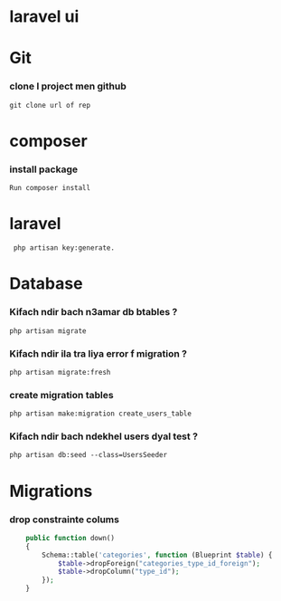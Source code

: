 

# laravel ui 


# Git

### clone l project men github

```
git clone url of rep
```
# composer

### install package 

```
Run composer install
```


# laravel
```
 php artisan key:generate.
```



# Database

### Kifach ndir bach n3amar db btables ?
```
php artisan migrate
```

### Kifach ndir ila tra liya error f migration ?
```
php artisan migrate:fresh
```
### create migration tables 
```
php artisan make:migration create_users_table
```

### Kifach ndir bach ndekhel users dyal test ?
```
php artisan db:seed --class=UsersSeeder
```

# Migrations
### drop constrainte colums

```php
    public function down()
    {
        Schema::table('categories', function (Blueprint $table) {
            $table->dropForeign("categories_type_id_foreign");
            $table->dropColumn("type_id");
        });
    }
```

